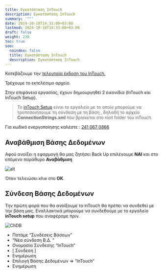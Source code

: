 ```yaml
---
title: Εγκατάσταση InTouch
description: Εγκατάσταση InTouch
summary: '""'
date: 2024-10-18T14:33:00+03:00
lastmod: 2024-10-18T14:33:00+03:00
draft: false
weight: 230
toc: true
seo:
  noindex: false
  title: Εγκατάσταση InTouch
  description: Εγκατάσταση InTouch
---
```

Κατεβάζουμε την [τελευταία έκδοση του InTouch.](https://update.intouch.gr/versions/Intouch%20Setup%206.99.759%20-%202024.07.18.14.30.exe)

Τρέχουμε το εκτελέσιμο αρχείο.

Στην επιφάνεια εργασίας, έχουν δημιουργηθεί 2 εικονίδια (InTouch και InTouch Setup).

> To [inTouch Setup](#) είναι το εργαλείο με το οποίο μπορούμε  να τροποποιήσουμε τη σύνδεση με τη βάση , δηλαδή το αρχείο **ConnectionStrings.xml** που βρίσκεται στο root folder του inTouch.



Για κωδικό ενεργοποίησης καλέστε : [241 067 0866](tel:+302410670866)

## Αναβάθμιση Βάσης Δεδομένων

Αφού ανοίξει η εφαρμογή θα μας ζητήσει Back Up επιλέγουμε  **ΝΑΙ** και στο επόμενο παράθυρο  **Αναβάθμιση**

![alt](/images/103.jpg "alt")

Όταν τελειώσει κλικ στο **ΟΚ**.

## Σύνδεση Βάσης Δεδομένων

Την πρώτη φορά που θα ανοίξουμε το inTouch θα πρέπει να συνδεθεί με την βάση μας. Εναλλακτικά μπορούμε να συνδεθούμε με το εργαλείο **inTouch setup** που αναφέραμε πριν. 

![ChDB](/images/102.jpg "ChDB")

* Πατάμε “Συνδέσεις Βάσεων”
* “Νέα σύνδεση Β.Δ. “
* Ονομασία Σύνδεσης “InTouch”
* \[ Σύνδεση ]
* Ενημέρωση
* Επιλογή Βάσης Δεδομένων => “InTouch“
* Ενημέρωση
